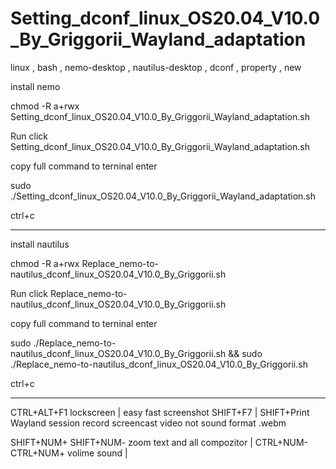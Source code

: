 # Setting_dconf_linux_OS20.04_V10.0_By_Griggorii_Wayland_adaptation
linux , bash , nemo-desktop , nautilus-desktop , dconf , property , new

install nemo 

chmod -R a+rwx Setting_dconf_linux_OS20.04_V10.0_By_Griggorii_Wayland_adaptation.sh

Run click Setting_dconf_linux_OS20.04_V10.0_By_Griggorii_Wayland_adaptation.sh

copy full command to terninal enter

sudo ./Setting_dconf_linux_OS20.04_V10.0_By_Griggorii_Wayland_adaptation.sh

ctrl+c
_________________________________________________________________________________________________________________________________________________________________

install nautilus

chmod -R a+rwx Replace_nemo-to-nautilus_dconf_linux_OS20.04_V10.0_By_Griggorii.sh

Run click Replace_nemo-to-nautilus_dconf_linux_OS20.04_V10.0_By_Griggorii.sh

copy full command to terninal enter

sudo ./Replace_nemo-to-nautilus_dconf_linux_OS20.04_V10.0_By_Griggorii.sh && sudo ./Replace_nemo-to-nautilus_dconf_linux_OS20.04_V10.0_By_Griggorii.sh

ctrl+c
_____________________________________________________________________________________________________________________________________________________

CTRL+ALT+F1 lockscreen | easy fast screenshot SHIFT+F7 | SHIFT+Print Wayland session record screencast video not sound format .webm

SHIFT+NUM+ SHIFT+NUM- zoom text and all compozitor | CTRL+NUM- CTRL+NUM+ volime sound |
